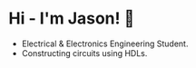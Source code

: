 <!---
jsnng/jsnng is a ✨ special ✨ repository because its `README.md` (this file) appears on your GitHub profile.
You can click the Preview link to take a look at your changes.
--->

# Hi - I'm Jason! 👋

- Electrical & Electronics Engineering Student.
- Constructing circuits using HDLs.

